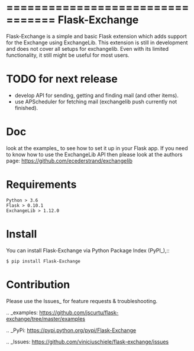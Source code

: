 =================================
Flask-Exchange
=================================
Flask-Exchange is a simple and basic Flask extension which adds support for the Exchange using ExchangeLib.
This extension is still in development and does not cover all setups for exchangelib. 
Even with its limited functionality, it still might be useful for most users.

TODO for next release
===============
- develop API for sending, getting and finding mail (and other items).
- use APScheduler for fetching mail (exchangelib push currently not finished).


Doc
===============
look at the examples_ to see how to set it up in your Flask app. 
If you need to know how to use the ExchangeLib API then please look at the authors page:
https://github.com/ecederstrand/exchangelib

Requirements
===============

	Python > 3.6
	Flask > 0.10.1
	ExchangeLib > 1.12.0

Install
===============
You can install Flask-Exchange via Python Package Index (PyPI_),::

    $ pip install Flask-Exchange

Contribution
===============
Please use the Issues_ for feature requests & troubleshooting.

.. _examples: https://github.com/jscurtu/flask-exchange/tree/master/examples

.. _PyPi: https://pypi.python.org/pypi/Flask-Exchange

.. _Issues: https://github.com/viniciuschiele/flask-exchange/issues